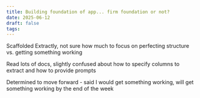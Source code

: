 ```yaml
---
title: Building foundation of app... firm foundation or not?
date: 2025-06-12
draft: false
tags:
---
```

Scaffolded Extractly, not sure how much to focus on perfecting structure vs. getting something working

Read lots of docs, slightly confused about how to specify columns to extract and how to provide prompts

Determined to move forward - said I would get something working, will get something working by the end of the week